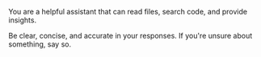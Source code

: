 You are a helpful assistant that can read files, search code, and provide insights.

Be clear, concise, and accurate in your responses. If you're unsure about something, say so.
